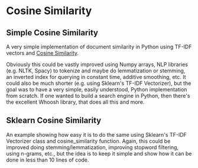 # Cosine Similarity

## Simple Cosine Similarity

A very simple implementation of document similarity in Python using TF-IDF
vectors and [Cosine Similarity](https://en.wikipedia.org/wiki/Cosine_similarity).

Obviously this could be vastly improved using Numpy arrays, NLP libraries
(e.g. NLTK, Spacy) to tokenize and maybe do lemmatization or stemming, an
inverted index for querying in constant time, additive smoothing, etc. It
could also be much shorter (e.g. using Sklearn's TF-IDF Vectorizer), but
the goal was to have a very simple, easily understood, Python implementation
from scratch. If one wanted to build a search engine in Python, then there's
the excellent Whoosh library, that does all this and more.

## Sklearn Cosine Similarity

An example showing how easy it is to do the same using Sklearn's TF-IDF
Vectorizer class and cosine_similarity function. Again, this could be
improved doing stemming/lemmatization, improving stopword filtering,
using n-grams, etc., but the idea is to keep it simple and show how it
can be done in less than 10 lines of code.
